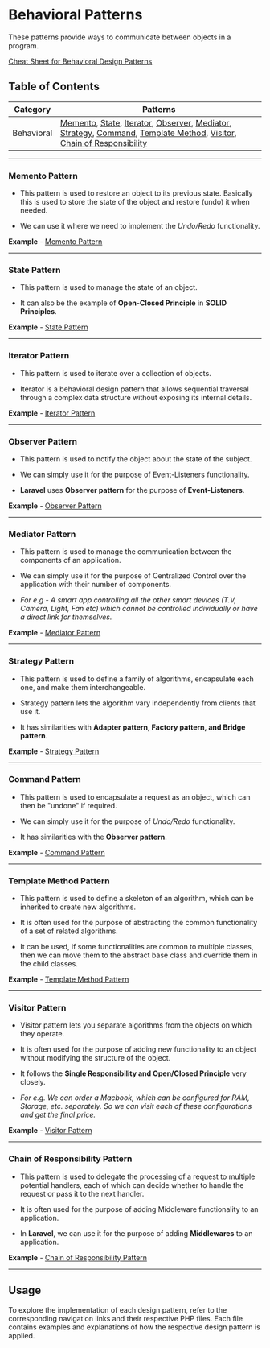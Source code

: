 # Behavioral Patterns

These patterns provide ways to communicate between objects in a program.

[Cheat Sheet for Behavioral Design Patterns](https://refactoring.guru/design-patterns/behavioral-patterns)

## Table of Contents

| Category   | Patterns                                                                                                                                                                                                                                                                                                                                             |
| ---------- | ---------------------------------------------------------------------------------------------------------------------------------------------------------------------------------------------------------------------------------------------------------------------------------------------------------------------------------------------------- |
| Behavioral | [Memento](#memento-pattern), [State](#state-pattern), [Iterator](#iterator-pattern), [Observer](#observer-pattern), [Mediator](#mediator-pattern), [Strategy](#strategy-pattern), [Command](#command-pattern), [Template Method](#template-method-pattern), [Visitor](#visitor-pattern), [Chain of Responsibility](#chain-of-responsibility-pattern) |

---

### Memento Pattern

- This pattern is used to restore an object to its previous state. Basically this is used to store the state of the object and restore (undo) it when needed.

- We can use it where we need to implement the _Undo/Redo_ functionality.

**Example** - [Memento Pattern](Memento.php)

---

### State Pattern

- This pattern is used to manage the state of an object.

- It can also be the example of **Open-Closed Principle** in **SOLID Principles**.

**Example** - [State Pattern](State.php)

---

### Iterator Pattern

- This pattern is used to iterate over a collection of objects.

- Iterator is a behavioral design pattern that allows sequential traversal through a complex data structure without exposing its internal details.

**Example** - [Iterator Pattern](Iterator.php)

---

### Observer Pattern

- This pattern is used to notify the object about the state of the subject.

- We can simply use it for the purpose of Event-Listeners functionality.

- **Laravel** uses **Observer pattern** for the purpose of **Event-Listeners**.

**Example** - [Observer Pattern](Observer.php)

---

### Mediator Pattern

- This pattern is used to manage the communication between the components of an application.

- We can simply use it for the purpose of Centralized Control over the application with their number of components.

- _For e.g - A smart app controlling all the other smart devices (T.V, Camera, Light, Fan etc) which cannot be controlled individually or have a direct link for themselves._

**Example** - [Mediator Pattern](Mediator.php)

---

### Strategy Pattern

- This pattern is used to define a family of algorithms, encapsulate each one, and make them interchangeable.

- Strategy pattern lets the algorithm vary independently from clients that use it.

- It has similarities with **Adapter pattern, Factory pattern, and Bridge pattern**.

**Example** - [Strategy Pattern](Strategy.php)

---

### Command Pattern

- This pattern is used to encapsulate a request as an object, which can then be "undone" if required.

- We can simply use it for the purpose of _Undo/Redo_ functionality.

- It has similarities with the **Observer pattern**.

**Example** - [Command Pattern](Command.php)

---

### Template Method Pattern

- This pattern is used to define a skeleton of an algorithm, which can be inherited to create new algorithms.

- It is often used for the purpose of abstracting the common functionality of a set of related algorithms.

- It can be used, if some functionalities are common to multiple classes, then we can move them to the abstract base class and override them in the child classes.

**Example** - [Template Method Pattern](TemplateMethod.php)

---

### Visitor Pattern

- Visitor pattern lets you separate algorithms from the objects on which they operate.

- It is often used for the purpose of adding new functionality to an object without modifying the structure of the object.

- It follows the **Single Responsibility and Open/Closed Principle** very closely.

- _For e.g. We can order a Macbook, which can be configured for RAM, Storage, etc. separately. So we can visit each of these configurations and get the final price._

**Example** - [Visitor Pattern](Visitor.php)

---

### Chain of Responsibility Pattern

- This pattern is used to delegate the processing of a request to multiple potential handlers, each of which can decide whether to handle the request or pass it to the next handler.

- It is often used for the purpose of adding Middleware functionality to an application.

- In **Laravel**, we can use it for the purpose of adding **Middlewares** to an application.

**Example** - [Chain of Responsibility Pattern](ChainOfResponsibility.php)

---

## Usage

To explore the implementation of each design pattern, refer to the corresponding navigation links and their respective PHP files. Each file contains examples and explanations of how the respective design pattern is applied.
